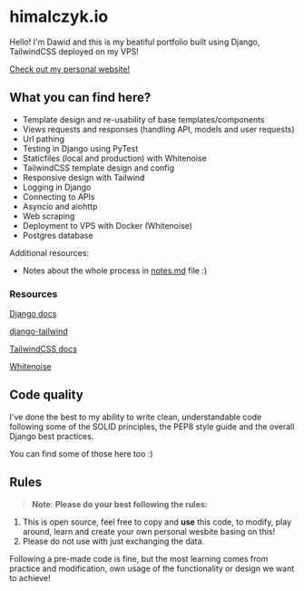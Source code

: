 # himalczyk.io

Hello! I'm Dawid and this is my beatiful portfolio built using Django, TailwindCSS deployed on my VPS!

<a href="https://web.himalczyk.online/" target="_blank">Check out my personal website!</a>

## What you can find here?

  - Template design and re-usability of base templates/components
  - Views requests and responses (handling API, models and user requests)
  - Url pathing
  - Testing in Django using PyTest
  - Staticfiles (local and production) with Whitenoise
  - TailwindCSS template design and config
  - Responsive design with Tailwind
  - Logging in Django
  - Connecting to APIs
  - Asyncio and aiohttp
  - Web scraping
  - Deployment to VPS with Docker (Whitenoise)
  - Postgres database

Additional resources:
  - Notes about the whole process in <a href="https://github.com/himalczyk/himalczyk.io/blob/main/notes.md" target="_blank">notes.md</a> file :)

### Resources

[Django docs](https://docs.djangoproject.com/en/4.1/) 
 
[django-tailwind](https://django-tailwind.readthedocs.io/en/latest/installation.html) 
 
[TailwindCSS docs](https://tailwindcss.com/docs/installation) 
 
[Whitenoise](http://whitenoise.evans.io/en/stable/django.html) 

## Code quality

I've done the best to my ability to write clean, understandable code following some of the SOLID principles, the PEP8 style guide and the overall Django best practices.

You can find some of those here too :)

## Rules

> **Note**: **Please do your best following the rules:**

1. This is open source, feel free to copy and **use** this code, to modify, play around, learn and create your own personal wesbite basing on this!
2. Please do not use with just exchanging the data.

Following a pre-made code is fine, but the most learning comes from practice and modification, own usage of the functionality or design we want to achieve!

